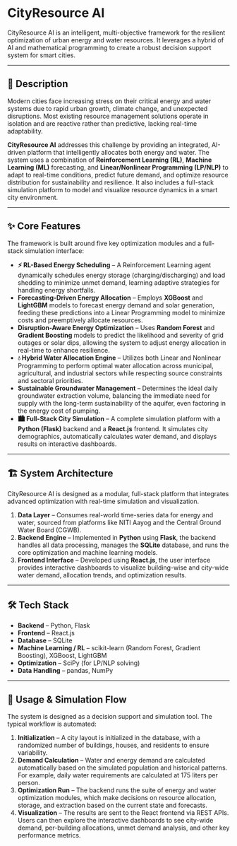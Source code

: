 # CityResource AI

CityResource AI is an intelligent, multi-objective framework for the resilient optimization of urban energy and water resources. It leverages a hybrid of AI and mathematical programming to create a robust decision support system for smart cities.

---

## 📜 Description

Modern cities face increasing stress on their critical energy and water systems due to rapid urban growth, climate change, and unexpected disruptions. Most existing resource management solutions operate in isolation and are reactive rather than predictive, lacking real-time adaptability.

**CityResource AI** addresses this challenge by providing an integrated, AI-driven platform that intelligently allocates both energy and water. The system uses a combination of **Reinforcement Learning (RL)**, **Machine Learning (ML)** forecasting, and **Linear/Nonlinear Programming (LP/NLP)** to adapt to real-time conditions, predict future demand, and optimize resource distribution for sustainability and resilience. It also includes a full-stack simulation platform to model and visualize resource dynamics in a smart city environment.

---

## ✨ Core Features

The framework is built around five key optimization modules and a full-stack simulation interface:

* **⚡ RL-Based Energy Scheduling** – A Reinforcement Learning agent dynamically schedules energy storage (charging/discharging) and load shedding to minimize unmet demand, learning adaptive strategies for handling energy shortfalls.
* **Forecasting-Driven Energy Allocation** – Employs **XGBoost** and **LightGBM** models to forecast energy demand and solar generation, feeding these predictions into a Linear Programming model to minimize costs and preemptively allocate resources.
* **Disruption-Aware Energy Optimization** – Uses **Random Forest** and **Gradient Boosting** models to predict the likelihood and severity of grid outages or solar dips, allowing the system to adjust energy allocation in real-time to enhance resilience.
* **💧 Hybrid Water Allocation Engine** – Utilizes both Linear and Nonlinear Programming to perform optimal water allocation across municipal, agricultural, and industrial sectors while respecting source constraints and sectoral priorities.
* **Sustainable Groundwater Management** – Determines the ideal daily groundwater extraction volume, balancing the immediate need for supply with the long-term sustainability of the aquifer, even factoring in the energy cost of pumping.
* **🏙️ Full-Stack City Simulation** – A complete simulation platform with a **Python (Flask)** backend and a **React.js** frontend. It simulates city demographics, automatically calculates water demand, and displays results on interactive dashboards.

---

## 🏗️ System Architecture

CityResource AI is designed as a modular, full-stack platform that integrates advanced optimization with real-time simulation and visualization.

1. **Data Layer** – Consumes real-world time-series data for energy and water, sourced from platforms like NITI Aayog and the Central Ground Water Board (CGWB).
2. **Backend Engine** – Implemented in **Python** using **Flask**, the backend handles all data processing, manages the **SQLite** database, and runs the core optimization and machine learning models.
3. **Frontend Interface** – Developed using **React.js**, the user interface provides interactive dashboards to visualize building-wise and city-wide water demand, allocation trends, and optimization results.

---

## 🛠️ Tech Stack

* **Backend** – Python, Flask  
* **Frontend** – React.js  
* **Database** – SQLite  
* **Machine Learning / RL** – scikit-learn (Random Forest, Gradient Boosting), XGBoost, LightGBM  
* **Optimization** – SciPy (for LP/NLP solving)  
* **Data Handling** – pandas, NumPy  

---

## 📖 Usage & Simulation Flow

The system is designed as a decision support and simulation tool. The typical workflow is automated:

1. **Initialization** – A city layout is initialized in the database, with a randomized number of buildings, houses, and residents to ensure variability.
2. **Demand Calculation** – Water and energy demand are calculated automatically based on the simulated population and historical patterns. For example, daily water requirements are calculated at 175 liters per person.
3. **Optimization Run** – The backend runs the suite of energy and water optimization modules, which make decisions on resource allocation, storage, and extraction based on the current state and forecasts.
4. **Visualization** – The results are sent to the React frontend via REST APIs. Users can then explore the interactive dashboards to see city-wide demand, per-building allocations, unmet demand analysis, and other key performance metrics.
